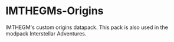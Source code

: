 # IMTHEGMs-Origins

IMTHEGM's custom origins datapack. This pack is also used in the modpack Interstellar Adventures.